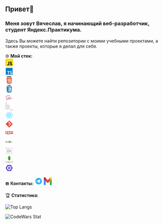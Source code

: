 ## Привет👋

### Меня зовут Вячеслав, я начинающий веб-разработчик, студент Яндекс.Практикума.

Здесь Вы можете найти репозитории с моими учебными проектами, а также проекты, которые я делал для себя.

⚙️ **Мой стек:**
<code>
<img width="25" height="25" src="./icons/tech/javascript.svg" alt="JavaScript">
<img width="25" height="25" src="./icons/tech/typescript.svg" alt="TypeScript">
<img width="25" height="25" src="./icons/tech/html5.svg" alt="HTML5">
<img width="25" height="25" src="./icons/tech/css3.svg" alt="CSS3">
<img width="25" height="25" src="./icons/tech/sass.svg" alt="SASS">
<img width="25" height="25" src="./icons/tech/bem.svg"  alt="BEM">
<img width="25" height="25" src="./icons/tech/react.svg"  alt="React">
<img width="25" height="25" src="./icons/tech/git.svg"  alt="Git">
<img width="25" height="25" src="./icons/tech/npm.svg"  alt="NPM">
<img width="25" height="25" src="./icons/tech/nodejs.svg"  alt="Node">
<img width="25" height="25" src="./icons/tech/expressjs.svg"  alt="Express">
<img width="25" height="25" src="./icons/tech/mongodb.svg"  alt="MongoDB">
<img width="25" height="25" src="./icons/tech/eslint.svg"  alt="ESlint">
</code>

☎️ **Контакты:**
[<img src="./icons/contacts/telegram.svg" width="25px" height="25px">](https://t.me/kekdism)
[<img src="./icons/contacts/gmail.svg" width="25px" height="25px">](mailto:kekdism@yandex.ru)

🏆 **Статистика:**

![Top Langs](https://github-readme-stats.vercel.app/api/top-langs/?username=kekdism&layout=compact&theme=dracula)

![CodeWars Stat](https://www.codewars.com/users/lezbopingvin/badges/micro)
